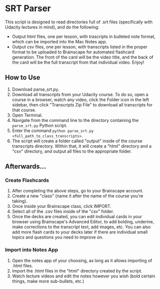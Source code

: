 # SRT Parser
This script is designed to read directories full of .srt files (specifically with Udacity lectures in mind), and do the following:
* Output html files, one per lesson, with trascripts in bulleted note format, which can be imported into the Mac Notes app.
* Output csv files, one per lesson, with transcripts listed in the proper format to be uploaded to Brainscape for automated flashcard generation. The front of the card will be the video title, and the back of the card will be the full transcript from that individual video.
Enjoy!
## How to Use
1. Download parse_srt.py.
2. Download all transcripts from your Udacity course. To do so, open a course in a browser, watch any video, click the Folder icon in the left sidebar, then click "Transcripts Zip File" to download all transcripts for that course.
3. Open Terminal.
4. Navigate from the command line to the directory containing the `parse_srt.py` Python script.
5. Enter the command `python parse_srt.py <full_path_to_class_transcripts>`.
6. The script will create a folder called "output" inside of the course transcripts directory. Within that, it will create a "html" directory and a "csv" directory, and output all files to the appropriate folder.

## Afterwards...
### Create Flashcards
1. After completing the above steps, go to your Brainscape account.
2. Create a new "class" (name it after the name of the course you're taking).
3. Once inside your Brainscape class, click IMPORT.
4. Select all of the .csv files inside of the "csv" folder.
5. Once the decks are created, you can edit individual cards in your browser using Brainscape's Advanced Editor, to add bolding, underine, make corrections to the transcript text, add images, etc. You can also add more flash cards to your decks later if there are individual small topics and questions you need to improve on.
### Import into Notes App
1. Open the notes app of your choosing, as long as it allows importing of .html files.
2. Import the .html files in the "html" directory created by the script.
3. Watch lecture videos and edit the notes however you wish (bold certain things, make more sub-bullets, etc.)
